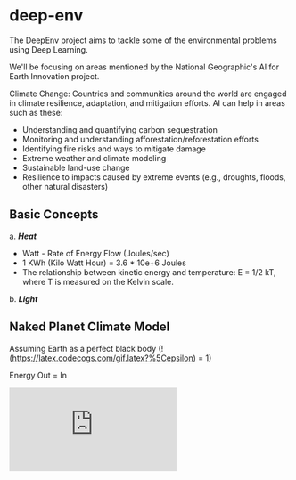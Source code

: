 # deep-env
The DeepEnv project aims to tackle some of the environmental problems using Deep Learning.

We'll be focusing on areas mentioned by the National Geographic's AI for Earth Innovation project.

Climate Change: Countries and communities around the world are engaged in climate resilience, adaptation, and mitigation efforts. AI can help in areas such as these:

- Understanding and quantifying carbon sequestration 
- Monitoring and understanding afforestation/reforestation efforts
- Identifying fire risks and ways to mitigate damage
- Extreme weather and climate modeling
- Sustainable land-use change
- Resilience to impacts caused by extreme events (e.g., droughts, floods, other natural disasters)


## Basic Concepts

a. ***Heat***
- Watt - Rate of Energy Flow (Joules/sec)
- 1 KWh (Kilo Watt Hour) = 3.6 * 10e+6 Joules
- The relationship between kinetic energy and temperature: E = 1/2 kT, where T is measured on the Kelvin scale.

b. ***Light***
 
 

## Naked Planet Climate Model

Assuming Earth as a perfect black body (!(https://latex.codecogs.com/gif.latex?%5Cepsilon) = 1)

Energy Out = In

![First Model](https://latex.codecogs.com/gif.latex?Out%20Energy%20%3D%20%5Cepsilon%20%5Csigma%20T%5E%7B4%7D%5Ccdot%20A)
  

